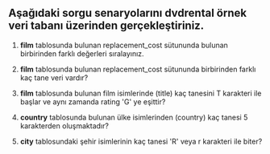 ## Aşağıdaki sorgu senaryolarını **dvdrental** örnek veri tabanı üzerinden gerçekleştiriniz.

1. **film** tablosunda bulunan replacement_cost sütununda bulunan birbirinden farklı değerleri sıralayınız.

2. **film** tablosunda bulunan replacement_cost sütununda birbirinden farklı kaç tane veri vardır?

3. **film** tablosunda bulunan film isimlerinde (title) kaç tanesini T karakteri ile başlar ve aynı zamanda rating 'G' ye eşittir?
 
4. **country** tablosunda bulunan ülke isimlerinden (country) kaç tanesi 5 karakterden oluşmaktadır?

5. **city** tablosundaki şehir isimlerinin kaç tanesi 'R' veya r karakteri ile biter?
